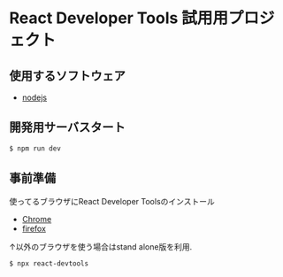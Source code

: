 # React Developer Tools 試用用プロジェクト

## 使用するソフトウェア

- [nodejs](https://nodejs.org/ja/)

## 開発用サーバスタート

```bash
$ npm run dev
```
## 事前準備

使ってるブラウザにReact Developer Toolsのインストール

- [Chrome](https://chrome.google.com/webstore/detail/react-developer-tools/fmkadmapgofadopljbjfkapdkoienihi?hl=ja)
- [firefox](https://addons.mozilla.org/ja/firefox/addon/react-devtools/)

↑以外のブラウザを使う場合はstand alone版を利用.
```bash
$ npx react-devtools
```
